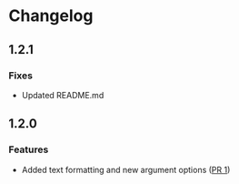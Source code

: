Changelog
=========

## 1.2.1

### Fixes

- Updated README.md

## 1.2.0

### Features

- Added text formatting and new argument options ([PR 1](https://github.com/daniloprates/branch-slug/pull/1))
